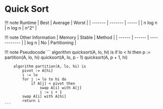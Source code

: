 # Quick Sort

!!! note Runtime
    | Best    | Average | Worst |
    | ------- | ------- | ----- |
    | n log n | n log n | n^2^  |

!!! note Other Information
    | Memory | Stable | Method       |
    | ------ | ------ | ------------ |
    | log n  | No     | Partitioning | 

!!! note Pseudocode
    ```
        algorithm quicksort(A, lo, hi) is
            if lo < hi then
                p := partition(A, lo, hi)
                quicksort(A, lo, p - 1)
                quicksort(A, p + 1, hi)

        algorithm partition(A, lo, hi) is
            pivot := A[hi]
            i := lo
            for j := lo to hi do
                if A[j] < pivot then
                    swap A[i] with A[j]
                    i := i + 1
            swap A[i] with A[hi]
            return i
    ```
